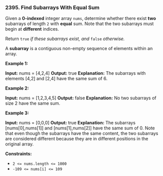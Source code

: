 ### 2395\. Find Subarrays With Equal Sum

Given a **0-indexed** integer array `nums`, determine whether there exist **two** subarrays of length `2` with **equal** sum. Note that the two subarrays must begin at **different** indices.

Return `true` _if these subarrays exist, and_ `false` _otherwise._

A **subarray** is a contiguous non-empty sequence of elements within an array.

**Example 1:**

**Input:** nums = \[4,2,4\]
**Output:** true
**Explanation:** The subarrays with elements \[4,2\] and \[2,4\] have the same sum of 6.

**Example 2:**

**Input:** nums = \[1,2,3,4,5\]
**Output:** false
**Explanation:** No two subarrays of size 2 have the same sum.

**Example 3:**

**Input:** nums = \[0,0,0\]
**Output:** true
**Explanation:** The subarrays \[nums\[0\],nums\[1\]\] and \[nums\[1\],nums\[2\]\] have the same sum of 0. 
Note that even though the subarrays have the same content, the two subarrays are considered different because they are in different positions in the original array.

**Constraints:**

*   `2 <= nums.length <= 1000`
*   `-109 <= nums[i] <= 109`
